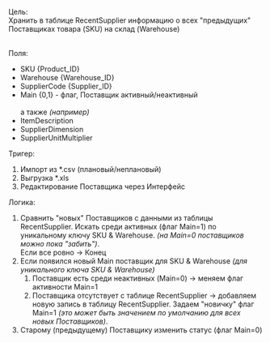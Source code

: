 Цель:
<br>Хранить в таблице RecentSupplier информацию о всех "предыдущих" Поставщиках товара (SKU) на склад (Warehouse)

<br>Поля:
<ul><li>SKU {Product_ID}</li>
<li>Warehouse {Warehouse_ID}</li>
<li>SupplierCode {Supplier_ID}</li>
<li>Main {0,1} - флаг, Поставщик активный/неактивный</li> 
<br>а также <i>(например)</i><br>
<li>ItemDescription</li>
<li>SupplierDimension</li>
<li>SupplierUnitMultiplier</li></ul>

Тригер:
<ol><li>Импорт из *.csv (плановый/неплановый)</li>
<li>Выгрузка *.xls </li>
<li>Редактирование Поставщика через Интерфейс</li></ol>
Логика:
<ol><li>Сравнить "новых" Поставщиков c данными из таблицы RecentSupplier. Искать среди активных (флаг Main=1) по уникальному ключу SKU & Warehouse. <i>(на Main=0 поставщиков можно пока "забить")</i>.
<br>Если все ровно -> Конец</li>
<li>Если появился новый Main поставщик для SKU & Warehouse <i>(для уникального ключа SKU & Warehouse)</i>
<ol><li>Поставщик есть среди неактивных (Main=0) -> меняем флаг активности Main=1</li>
<li>Поставщика отсутствует с таблице RecentSupplier  -> добавляем новую запись в таблицу RecentSupplier. Задаем "новичку" флаг Main=1 <i>(это может быть значением по умолчанию для всех новых Поставщиков)</i>.</li></ol>
<li>Старому (предыдущему) Поставщику изменить статус (флаг Main=0) </li>
</ol>
